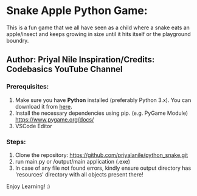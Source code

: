 # Snake Apple Python Game:

This is a fun game that we all have seen as a child where a snake eats an apple/insect and keeps growing in size until it hits itself or the playground boundry.

Author: Priyal Nile
Inspiration/Credits: Codebasics YouTube Channel
---

### Prerequisites:

1. Make sure you have **Python** installed (preferably Python 3.x). You can download it from [here](https://www.python.org/downloads/).
2. Install the necessary dependencies using pip. (e.g. PyGame Module) https://www.pygame.org/docs/
3. VSCode Editor

### Steps:

1. Clone the repository:
   https://github.com/priyalanile/python_snake.git
2. run main.py or /output/main application (.exe)
3. In case of any file not found errors, kindly ensure output directory has 'resources' directory with all objects present there!


Enjoy Learning! :)
